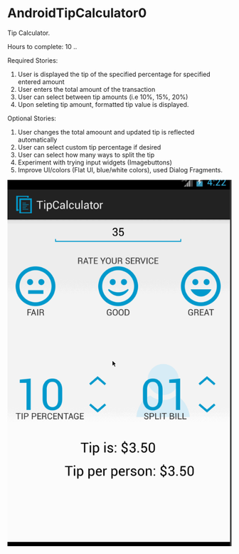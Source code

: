 AndroidTipCalculator0
=====================

Tip Calculator.

Hours to complete: 10 ..

Required Stories:  
1)  User is displayed the tip of the specified percentage for specified entered amount  
2)  User enters the total amount of the transaction  
3)  User can select between tip amounts (i.e 10%, 15%, 20%)  
4)  Upon seleting tip amount, formatted tip value is displayed.  
  
Optional Stories:  
1)  User changes the total amoount and updated tip is reflected automatically  
2)  User can select custom tip percentage if desired  
3)  User can select how many ways to split the tip  
4)  Experiment with trying input widgets (Imagebuttons)  
5)  Improve UI/colors (Flat UI, blue/white colors), used Dialog Fragments.  
  
  
![alt text](https://github.com/nealmanaktola/AndroidTipCalculator0/blob/master/TipCalculator3.gif "Logo Title Text 1")
    
